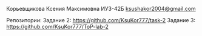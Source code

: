 Корьевщикова Ксения Максимовна
ИУ3-42Б
ksushakor2004@gmail.com

Репозитории:
Задание 2: https://github.com/KsuKor777/task-2
Задание 3: https://github.com/KsuKor777/ToP-lab-2 
